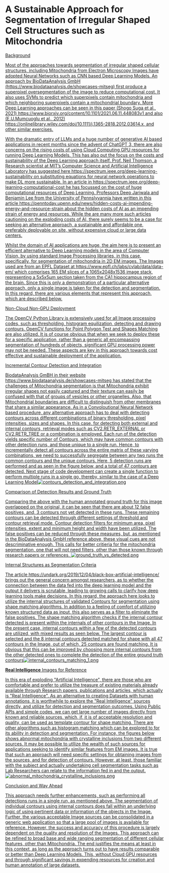 # A Sustainable Approach for Segmentation of Irregular Shaped Cell Structures such as Mitochondria 


<u> Background <u>


Most of the approaches towards segmentation of irregular shaped cellular structures, including Mitochondria from Electron Microscopy Images have adopted Neural Networks such as CNN based Deep Learning Models. An approach by BioDataAnalysis GmbH (https://www.biodataanalysis.de/showcases-mitseg) first produce a superpixel oversegmentation of the image to reduce computational cost. It also uses SVMs to predict which superpixels contain mitochondria and which neighboring superpixels contain a mitochondrial boundary. More Deep Learning approaches can be seen in this paper (Shogo Suga et al., 2021) https://www.biorxiv.org/content/10.1101/2021.06.11.448083v1 and also (E.U.Mumcuoglu et al., 2012) https://onlinelibrary.wiley.com/doi/10.1111/j.1365-2818.2012.03614.x, and other similar exercises.


With the dramatic entry of LLMs and a huge number of generative AI based applications in recent months since the advent of ChatGPT 3, there are also concerns on the rising costs of using Cloud Computing GPU resources for running Deep Learning Models. This has also put the focus on the costs and sustainability of the Deep Learning approach itself. Prof. Neil Thomson, a Research scientist at MIT’s Computer Science and Artificial Intelligence Laboratory has suggested here https://spectrum.ieee.org/deep-learning-sustainability on substituting equations for neural network operations to make DL more sustainable. In an article in https://spectrum.ieee.org/deep-learning-computational-cost he has focussed on the cost of huge computational resources of Deep Learning. Professors Deep Jariwala and Benjamin Lee from the University of Pennslyvannia have written in this article https://penntoday.upenn.edu/news/hidden-costs-ai-impending-energy-and-resource-strain about the hidden costs of AI as an impending strain of energy and resources. While the are many more such articles cautioning on the exploding costs of AI, there surely seems to be a case for seeking an alternative approach, a sustainable and affordable one, preferably deployable on site, without expensive cloud or large data centers.


Whilst the domain of AI applications are huge, the aim here is to present an efficient alternative to Deep Learning models in the area of Computer Vision, by using standard Image Processing libraries, in this case, specifically, for segmentation of mitochondria in 2D EM images. The Images used are from an EPFL Dataset at https://www.epfl.ch/labs/cvlab/data/data-em/ which comprises 165 EM slices of a 1065x2048x1536 image stack, representing a 5x5x5µm section taken from the CA1 hippocampus region of the brain. Since this is only a demonstration of a particular alternative approach, only a single image is taken for the detection and segmentation. In this regard, there are various elements that represent this approach, which are described below.


<u>Non-Cloud Non-GPU Deployment<u>


The OpenCV Python Library is extensively used for all Image processing codes, such as thresholding, histogram equilization, detecting and drawing contours. OpenCV functions for Point Polygon Test and Shapes Matching are also utilized. It is of course obvious that when we seek to deploy these for a specific application, rather than a generic all encompassing segmentation of hundreds of objects, significant GPU processing power may not be needed. These aspects are key in this approach towards cost effective and sustainable deployment of the application.


<u>Incremental Contour Detection and Integration<u> 


BiodataAnalysis GmBH in their website https://www.biodataanalysis.de/showcases-mitseg has stated that the challenges of Mitochondria segmentation is that Mitochondria exhibit irregular shapes not easily captured and their texture can easily be confused with that of groups of vesicles or other organelles. Also, that Mitochondrial boundaries are difficult to distinguish from other membranes that share a similar appearance. As in a Convoloutional Neural Network based procedure, any alternative approach has to deal with detecting contours across different combinations of binary thresholding, pixel intensities, sizes and shapes. In this case, for detecting both external and internal contours, retrieval modes such as CV2.RETR_EXTERNAL or CV2.RETR_TREE or a combination is employed. Each run of the detection yields specific number of Contours, which may have common contours with other detection runs, and those unique to a single run. Hence, to incrementally detect all contours across the entire matrix of these varying combinations, we need to successfully segregate between any two runs the common contours and the unique contours. Here, 5 detection runs are performed and as seen in the figure below, and a total of 47 contours are detected. Next stage of code development can create a single function to perform multiple runs in a single go, thereby, similar to the case of a Deep Learning Model![contours_detection_and_integration.png](./Images/contours_detection_and_integration.png)


<u>Comparison of Detection Results and Ground Truth<u>


Comparing the above with the human annotated ground truth for this image overlapped on the original, it can be seen that there are about 12 false positives, and, 3 contours not yet detected in these runs. These remaining contours can be detected through different settings of threshold and contour retrieval mode. Contour detection filters for minimum area, pixel intensities, extent and minimum height and width have been utilized. The false positives can be reduced through these measures, but, as mentioned in the BioDataAnalysis GmbH reference above, these visual cues are not descriminative enough. This calls for better critieria for the mitochondria segmentation, one that will not need filters, other than those known through research papers or references. ![ground_truth_vs_detected.png](./Images/ground_truth_vs_detected.png)


<u>Internal Structures as Segmentation Criteria<u>


The article https://undark.org/2019/12/04/black-box-artificial-intelligence/ brings out the general concern amongst researchers, as to whether the connection between the data fed into the deep learning model and the output it delivers is scrutable, leading to growing calls to clarify how deep learning tools make decisions. In this regard, the approach here looks to utilize the internal structures of validated Contours for segmentation using shape matching algorithms. In addition to a feeling of comfort of utilizing known structured data as input, this also serves as a filter to eliminate the false positives. The shape matching algorithm checks if the internal contour detected is present within the internals of other contours in the Image. In the present case, internal contours within a few of the detected contours are utilized, with mixed results as seen below. The largest contour is selected and the 8 internal contours detected matched for shape with all 47 contours in the Image, out of which, 25 contours are found matching. It is obvious that this can be improved by choosing more internal contours from the other detected ones to complete the detection of the entire ground truth contours![internal_contours_matching_1.png](./Images/internal_contours_matching_1.png)


<u>**Real Intelligence** Images for Reference<u>


In this era of exploding "Artificial Intelligence", there are those who are comfortable and prefer to utilize the treasure of existing materials already available through Research papers, publications and articles, which actually is "Real Intelligence". As an alternative to creating Datasets with human annotations, it is worthwhile to explore the "Real Intelligence" sources directly, and utilize for detection and segmentation outcomes. Using Public APIs and simple codes, we can get large number of images directly from known and reliable sources, which, if, it is of acceptable resolution and quality, can be used as template contour for shape matching. There are other algorithms such as histogram matching which can be explored to for its ability in detection and segmentation. For instance, the figures below shows abnormal mitochondria with crystalline inclusions from two different sources. It may be possible to utllize the wealth of such sources for applications seeking to identify similar features from EM images. It is true that such an approach will need specific settings for obtaining images from the sources, and for detection of contours. However, at least, those familiar with the subject and actually undertaking cell segmentation tasks such as Lab Researchers can relate to the information fed in and the output. ![abnormal_mitochondria_crystalline_inclusions.png](./Images/abnormal_mitochondria_crystalline_inclusions.png) 


<u>Conclusion and Way Ahead<u>


This approach needs further enhancements, such as performing all detections runs in a single run, as mentioned above. The segmentation of individual contours using internal contours does fall within an underlying logic of using pertinent data or information of the objects in the Image. Further, the various acceptable Image sources can be consolidated in a generic web application so that a large pool of images is available for reference. However, the success and accuracy of this procedure is largely dependent on the quality and resolution of the Images. This approach can be refined to broad base and wide ranging segmentation of different cellular features, other than Mitochondria. The end justifies the means at least in this context, as long as the approach turns out to have results comparable or better than Deep Learning Models. This, without Cloud GPU resources and through significant savings in expending resources for creation and human annotation of large datasets.

```python

```
